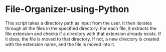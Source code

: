 # File-Organizer-using-Python
This script takes a directory path as input from the user. It then iterates through all the files in the specified directory. For each file, it extracts the file extension and checks if a directory with that extension already exists. If it does, the file is moved to that directory. If not, a new directory is created with the extension name, and the file is moved into it.
